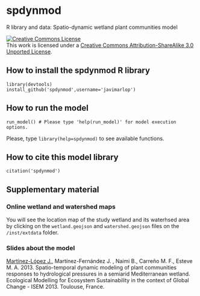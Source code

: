 spdynmod
========

R library and data: Spatio-dynamic wetland plant communities model

<a rel="license" href="http://creativecommons.org/licenses/by-sa/3.0/deed.en_US"><img alt="Creative Commons License" style="border-width:0" src="http://i.creativecommons.org/l/by-sa/3.0/88x31.png" /></a><br />This work is licensed under a <a rel="license" href="http://creativecommons.org/licenses/by-sa/3.0/deed.en_US">Creative Commons Attribution-ShareAlike 3.0 Unported License</a>.

## How to install the spdynmod R library

```
library(devtools)
install_github('spdynmod',username='javimarlop')
```

## How to run the model

```
run_model() # Please type 'help(run_model)' for model execution options.
```

Please, type `library(help=spdynmod)` to see available functions.

## How to cite this model library

```
citation('spdynmod')
```

## Supplementary material

### Online wetland and watershed maps

You will see the location map of the study wetland and its waterhsed area by clicking on the `wetland.geojson` and `watershed.geojson` files on the `/inst/extdata` folder.

### Slides about the model

[Martínez-López J.](http://webs.um.es/javier.martinez/miwiki/lib/exe/fetch.php?id=inicio&cache=cache&media=isem2013_jml.pdf), Martínez-Fernández J. , Naimi B., Carreño M. F., Esteve M. A. 2013. Spatio-temporal dynamic modeling of plant communities responses to hydrological pressures in a semiarid Mediterranean wetland. Ecological Modelling for Ecosystem Sustainability in the context of Global Change - ISEM 2013. Toulouse, France.
